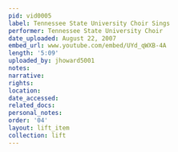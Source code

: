 ```yaml
---
pid: vid0005
label: Tennessee State University Choir Sings
performer: Tennessee State University Choir
date_uploaded: August 22, 2007
embed_url: www.youtube.com/embed/UYd_qWXB-4A
length: '5:09'
uploaded_by: jhoward5001
notes: 
narrative: 
rights: 
location: 
date_accessed: 
related_docs: 
personal_notes: 
order: '04'
layout: lift_item
collection: lift
---
```

